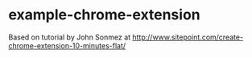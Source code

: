# example-chrome-extension
Based on tutorial by John Sonmez at http://www.sitepoint.com/create-chrome-extension-10-minutes-flat/
